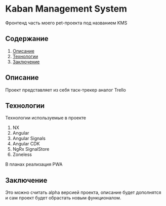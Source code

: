# Kaban Management System

Фронтенд часть моего pet-проекта под названием KMS

## Содержание
1. [Описание](#описание)
2. [Технологии](#технологии)
3. [Заключение](#заключение)

## Описание
Проект представляет из себя таск-трекер аналог Trello

## Технологии
Технологии используемые в проекте
1. NX
2. Angular
3. Angular Signals
4. Angular CDK
5. NgRx SignalStore
6. Zoneless

В планах реализация PWA

## Заключение
Это можно считать alpha версией проекта, описание будет дополнятся и сам проект будет обрастать новым функционалом.